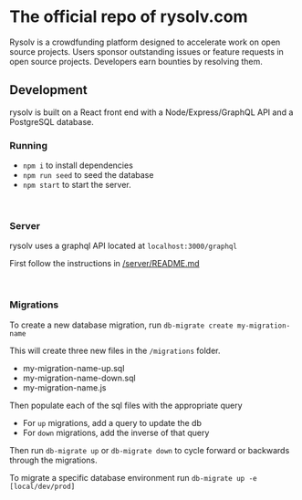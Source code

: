# The official repo of rysolv.com

Rysolv is a crowdfunding platform designed to accelerate work on open source projects. Users sponsor outstanding issues or feature requests in open source projects. Developers earn bounties by resolving them.

## Development

rysolv is built on a React front end with a Node/Express/GraphQL API and a PostgreSQL database.

### Running

- `npm i` to install dependencies
- `npm run seed` to seed the database
- `npm start` to start the server.

<br>

### Server

rysolv uses a graphql API located at `localhost:3000/graphql`

First follow the instructions in [/server/README.md](/server/README.md)

<br>

### Migrations

To create a new database migration, run `db-migrate create my-migration-name`

This will create three new files in the `/migrations` folder.

- my-migration-name-up.sql
- my-migration-name-down.sql
- my-migration-name.js

Then populate each of the sql files with the appropriate query

- For `up` migrations, add a query to update the db
- For `down` migrations, add the inverse of that query

Then run `db-migrate up` or `db-migrate down` to cycle forward or backwards through the migrations.

To migrate a specific database environment run `db-migrate up -e [local/dev/prod]`
